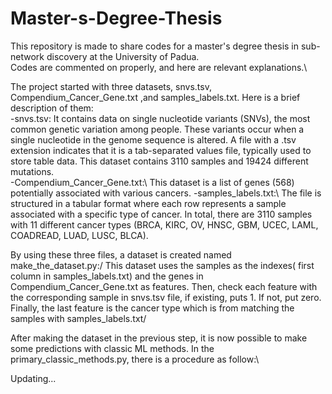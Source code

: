 # Master-s-Degree-Thesis


This repository is made to share codes for a master's degree thesis in sub-network discovery at the University of Padua.\
Codes are commented on properly, and here are relevant explanations.\


The project started with three datasets, snvs.tsv, Compendium_Cancer_Gene.txt ,and samples_labels.txt. Here is a brief description of them:\
-snvs.tsv: It contains data on single nucleotide variants (SNVs), the most common genetic variation among people. These variants occur when a single nucleotide in the genome sequence is altered. A file with a .tsv extension indicates that it is a tab-separated values file, typically used to store table data. This dataset contains 3110 samples and 19424 different mutations.\
-Compendium_Cancer_Gene.txt:\ This dataset is a list of genes (568) potentially associated with various cancers.
-samples_labels.txt:\ The file  is structured in a tabular format where each row represents a sample associated with a specific type of cancer. In total, there are 3110 samples with 11 different cancer types (BRCA, KIRC, OV, HNSC, GBM, UCEC, LAML, COADREAD, LUAD, LUSC, BLCA).


By using these three files, a dataset is created named make_the_dataset.py:/ 
This dataset uses the samples as the indexes( first column in samples_labels.txt) and the genes in Compendium_Cancer_Gene.txt as features. Then, check each feature with the corresponding sample in snvs.tsv file, if existing, puts 1. If not, put zero. Finally, the last feature is the cancer type which is from matching the samples with samples_labels.txt/


After making the dataset in the previous step, it is now possible to make some predictions with classic ML methods. In the primary_classic_methods.py, there is a procedure as follow:\




Updating...
